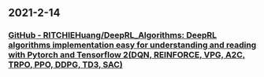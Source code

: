 
## 2021-2-14

### [GitHub - RITCHIEHuang/DeepRL_Algorithms: DeepRL algorithms implementation easy for understanding and reading with Pytorch and Tensorflow 2(DQN, REINFORCE, VPG, A2C, TRPO, PPO, DDPG, TD3, SAC)](https://github.com/RITCHIEHuang/DeepRL_Algorithms)